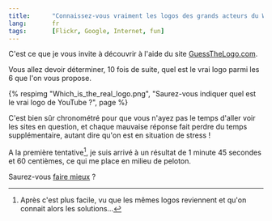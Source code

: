 ```yaml
--- 
title:      "Connaissez-vous vraiment les logos des grands acteurs du Web ?" 
lang:       fr 
tags:       [Flickr, Google, Internet, fun]
---
```


C'est ce que je vous invite à découvrir à l'aide du site [GuessTheLogo.com](http://www.guessthelogo.com/).


Vous allez devoir déterminer, 10 fois de suite, quel est le vrai logo parmi les 6 que l'on vous propose.

{% respimg "Which_is_the_real_logo.png", "Saurez-vous indiquer quel est le vrai logo de YouTube ?", page %}


C'est bien sûr chronométré pour que vous n'ayez pas le temps d'aller voir les sites en question, et chaque mauvaise réponse fait perdre du temps supplémentaire, autant dire qu'on est en situation de stress !

A la première tentative[^1], je suis arrivé à un résultat de 1 minute 45 secondes et 60 centièmes, ce qui me place en milieu de peloton.

Saurez-vous [faire mieux](http://www.guessthelogo.com/) ?


[^1]: Après c'est plus facile, vu que les mêmes logos reviennent et qu'on connait alors les solutions…
